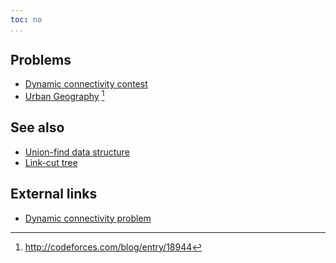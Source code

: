 ```yaml
---
toc: no
...
```


## Problems
* [Dynamic connectivity contest](http://codeforces.com/gym/100551)
* [Urban Geography](http://acm.timus.ru/problem.aspx?space=1&num=2055) [^1]

## See also
* [Union-find data structure]()
* [Link-cut tree]()

## External links
* [Dynamic connectivity problem](http://codeforces.com/blog/entry/15296)

[^1]: <http://codeforces.com/blog/entry/18944>
